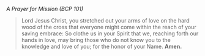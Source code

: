 _A Prayer for Mission (BCP 101)_
> Lord Jesus Christ, you stretched out your arms of love on the hard wood of the cross that everyone might come within the reach of your saving embrace: So clothe us in your Spirit that we, reaching forth our hands in love, may bring those who do not know you to the knowledge and love of you; for the honor of your Name. **Amen.**
